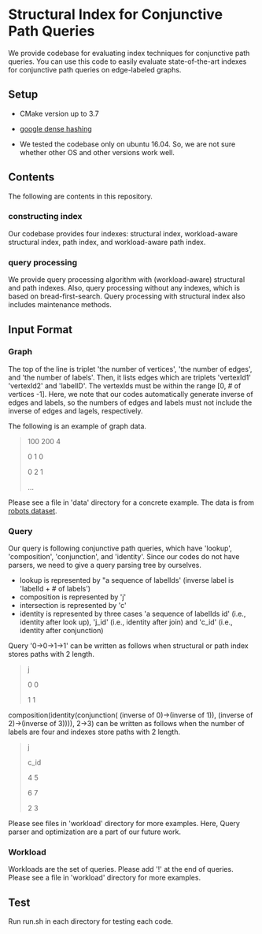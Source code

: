 # Structural Index for Conjunctive Path Queries

We provide codebase for evaluating index techniques for conjunctive path queries.
You can use this code to easily evaluate state-of-the-art indexes for conjunctive path queries on edge-labeled graphs.


## Setup

- CMake version up to 3.7

- [google dense hashing](https://github.com/sparsehash/sparsehash)

- We tested the codebase only on ubuntu 16.04. So, we are not sure whether other OS and other versions work well.

## Contents
The following are contents in this repository.
### constructing index
Our codebase provides four indexes: structural index, workload-aware structural index, path index, and workload-aware path index.

### query processing
We provide query processing algorithm with (workload-aware) structural and path indexes. Also, query processing without any indexes, which is based on bread-first-search.
Query processing with structural index also includes maintenance methods.

## Input Format
### Graph

The top of the line is triplet 'the number of vertices', 'the number of edges', and 'the number of labels'. Then, it lists edges which are triplets 'vertexId1' 'vertexId2' and 'labelID'.
The vertexIds must be within the range [0, # of vertices -1].
Here, we note that our codes automatically generate inverse of edges and labels, so the numbers of edges and labels must not include the inverse of edges and lagels, respectively.


The following is an example of graph data.
> 100 200 4
>
> 0 1 0
>
> 0 2 1
>
> ...

Please see a file in 'data' directory for a concrete example. The data is from [robots dataset](http://tinyurl.com/gnexfoy).

### Query
Our query is following conjunctive path queries, which have 'lookup', 'composition', 'conjunction', and 'identity'.
Since our codes do not have parsers, we need to give a query parsing tree by ourselves.

- lookup is represented by "a sequence of labelIds' (inverse label is 'labelId + # of labels')
- composition is represented by 'j'
- intersection is represented by 'c'
- identity is represented by three cases 'a sequence of labelIds id' (i.e., identity after look up), 'j_id' (i.e., identity after join) and 'c_id' (i.e., identity after conjunction)

Query '0->0->1->1' can be written as follows when structural or path index stores paths with 2 length.
> j
>
> 0 0
>
> 1 1

composition(identity(conjunction( (inverse of 0)->(inverse of 1)), (inverse of 2)->(inverse of 3)))), 2->3) can be written as follows when the number of labels are four and indexes store paths with 2 length.
> j
>
> c_id
>
> 4 5
>
> 6 7
>
> 2 3

Please see files in 'workload' directory for more examples.
Here, Query parser and optimization are a part of our future work.

### Workload
Workloads are the set of queries. Please add '!' at the end of queries.
Please see a file in 'workload' directory for more examples.

## Test
Run run.sh in each directory for testing each code.
